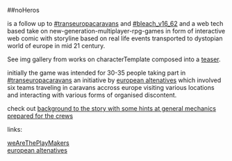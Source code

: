 ##noHeros

is a follow up to [#transeuropacaravans](http://citizenspact.eu/) and [#bleach_v16_62](https://github.com/rafszul/-bleach_v16_62) and a web tech based take on new-generation-multiplayer-rpg-games in form of interactive web comic with storyline based on real life events transported to dystopian world of europe in mid 21 century.

See img gallery from works on characterTemplate composed into a [teaser](http://bleachv1662.businesscatalyst.com/).

initially the game was intended for 30-35 people taking part in [#transeuropacaravans](http://citizenspact.eu/) an initiative by [european altenatives](http://www.euroalter.com/) which involved six teams traveling in caravans accross europe visiting various locations and interacting with various forms of organised discontent. 

check out [background to the story with some hints at general mechanics prepared for the crews](http://bleachv1662.tumblr.com/post/82381253923/background-to-the-story-the-main-activity)

   
links:   

[weAreThePlayMakers](http://wearetheplaymakers.com/)   
[european altenatives](http://www.euroalter.com/)   




